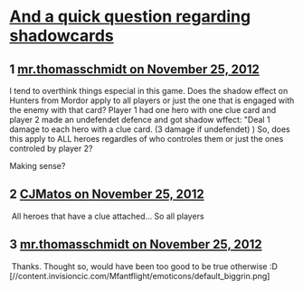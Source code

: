# [And a quick question regarding shadowcards](https://community.fantasyflightgames.com/topic/74750-and-a-quick-question-regarding-shadowcards/)

## 1 [mr.thomasschmidt on November 25, 2012](https://community.fantasyflightgames.com/topic/74750-and-a-quick-question-regarding-shadowcards/?do=findComment&comment=727724)

I tend to overthink things especial in this game. Does the shadow effect on Hunters from Mordor apply to all players or just the one that is engaged with the enemy with that card? Player 1 had one hero with one clue card and player 2 made an undefendet defence and got shadow wffect: "Deal 1 damage to each hero with a clue card. (3 damage if undefendet) ) So, does this apply to ALL heroes regardles of who controles them or just the ones controled by player 2?

Making sense? 

## 2 [CJMatos on November 25, 2012](https://community.fantasyflightgames.com/topic/74750-and-a-quick-question-regarding-shadowcards/?do=findComment&comment=727726)

 All heroes that have a clue attached… So all players

## 3 [mr.thomasschmidt on November 25, 2012](https://community.fantasyflightgames.com/topic/74750-and-a-quick-question-regarding-shadowcards/?do=findComment&comment=727729)

 Thanks. Thought so, would have been too good to be true otherwise :D [//content.invisioncic.com/Mfantflight/emoticons/default_biggrin.png]

